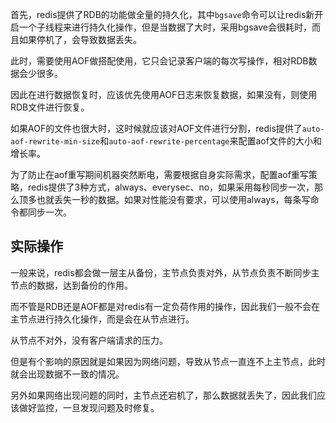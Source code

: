 首先，redis提供了RDB的功能做全量的持久化，其中`bgsave`命令可以让redis新开启一个子线程来进行持久化操作，但是当数据了大时，采用bgsave会很耗时，而且如果停机了，会导致数据丢失。

此时，需要使用AOF做搭配使用，它只会记录客户端的每次写操作，相对RDB数据会少很多。

因此在进行数据恢复时，应该优先使用AOF日志来恢复数据，如果没有，则使用RDB文件进行恢复。

如果AOF的文件也很大时，这时候就应该对AOF文件进行分割，redis提供了`auto-aof-rewrite-min-size`和`auto-aof-rewrite-percentage`来配置aof文件的大小和增长率。

为了防止在aof重写期间机器突然断电，需要根据自身实际需求，配置aof重写策略，redis提供了3种方式，always、everysec、no，如果采用每秒同步一次，那么顶多也就丢失一秒的数据。如果对性能没有要求，可以使用always，每条写命令都同步一次。

## 实际操作
一般来说，redis都会做一层主从备份，主节点负责对外，从节点负责不断同步主节点的数据，达到备份的作用。

而不管是RDB还是AOF都是对redis有一定负荷作用的操作，因此我们一般不会在主节点进行持久化操作，而是会在从节点进行。

从节点不对外，没有客户端请求的压力。

但是有个影响的原因就是如果因为网络问题，导致从节点一直连不上主节点，此时就会出现数据不一致的情况。

另外如果网络出现问题的同时，主节点还宕机了，那么数据就丢失了，因此我们应该做好监控，一旦发现问题及时修复。

